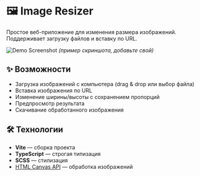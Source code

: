 # 🖼️ Image Resizer

Простое веб-приложение для изменения размера изображений. Поддерживает загрузку файлов и вставку по URL.

![Demo Screenshot](./public/demo.png) *(пример скриншота, добавьте свой)*

## ✨ Возможности
- Загрузка изображений с компьютера (drag & drop или выбор файла)
- Вставка изображения по URL
- Изменение ширины/высоты с сохранением пропорций
- Предпросмотр результата
- Скачивание обработанного изображения

## 🛠 Технологии
- **Vite** — сборка проекта
- **TypeScript** — строгая типизация
- **SCSS** — стилизация
- [HTML Canvas API](https://developer.mozilla.org/ru/docs/Web/API/Canvas_API) — обработка изображений

